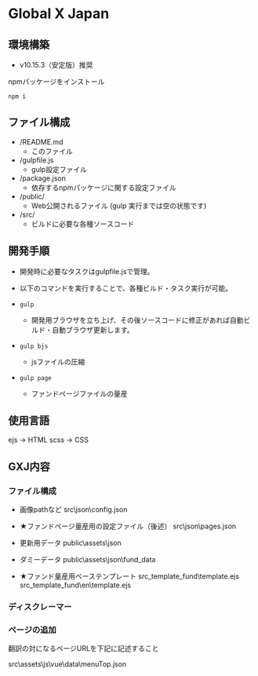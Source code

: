 # Global X Japan


## 環境構築

- v10.15.3（安定版）推奨

npmパッケージをインストール

```
npm i
```


## ファイル構成

- /README.md
    - このファイル
- /gulpfile.js
    - gulp設定ファイル
- /package.json
    - 依存するnpmパッケージに関する設定ファイル
- /public/
    - Web公開されるファイル (gulp 実行までは空の状態です)
- /src/
    - ビルドに必要な各種ソースコード




## 開発手順

- 開発時に必要なタスクはgulpfile.jsで管理。
- 以下のコマンドを実行することで、各種ビルド・タスク実行が可能。

- `gulp`
    - 開発用ブラウザを立ち上げ、その後ソースコードに修正があれば自動ビルド・自動ブラウザ更新します。

- `gulp bjs`
    - jsファイルの圧縮

- `gulp page`
  - ファンドページファイルの量産

## 使用言語

ejs -> HTML
scss -> CSS


## GXJ内容

### ファイル構成


* 画像pathなど
src\json\config.json

* ★ファンドページ量産用の設定ファイル（後述）
src\json\pages.json


* 更新用データ
public\assets\json

* ダミーデータ
public\assets\json\fund_data


* ★ファンド量産用ベーステンプレート
src\_template_fund\template.ejs
src\_template_fund\en\template.ejs


### ディスクレーマー



### ページの追加

翻訳の対になるページURLを下記に記述すること

src\assets\js\vue\data\menuTop.json

